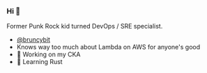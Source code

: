 ### Hi 👋

Former Punk Rock kid turned DevOps / SRE specialist. 


- [@bruncybit](https://twitter.com/brunchybit)
- Knows way too much about Lambda on AWS for anyone's good
- 🔭 Working on my CKA 
- 🌱 Learning Rust

